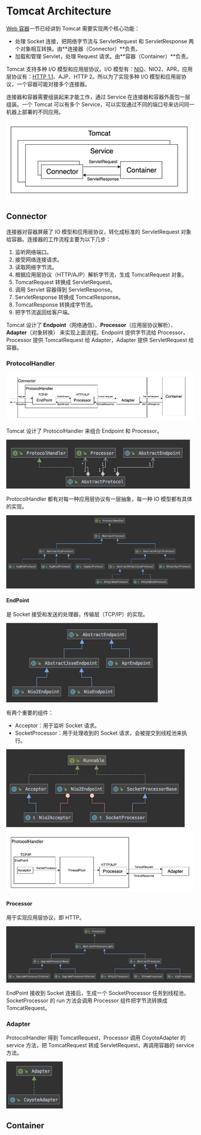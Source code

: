 # Tomcat Architecture

[Web 容器](./)一节已经讲到 Tomcat 需要实现两个核心功能：

* 处理 Socket 连接，把网络字节流与 ServletRequest 和 ServletResponse 两个对象相互转换。由**连接器（Connector）**负责。
* 加载和管理 Servlet，处理 Request 请求。由**容器（Container）**负责。

Tomcat 支持多种 I/O 模型和应用层协议。I/O 模型有：[NIO](../class-libraries/java-nio.md#3-java-nio)、NIO2、APR，应用层协议有：[HTTP 1.1](../../computer-science/network-protocol/application-layer.md#http)、AJP、HTTP 2。所以为了实现多种 I/O 模型和应用层协议，一个容器可能对接多个连接器。

连接器和容器需要组装起来才能工作，通过 Service 在连接器和容器外面包一层组装。一个 Tomcat 可以有多个 Service，可以实现通过不同的端口号来访问同一机器上部署的不同应用。

![](../../.gitbook/assets/image%20%2848%29.png)

## Connector

连接器对容器屏蔽了 IO 模型和应用层协议，转化成标准的 ServletRequest 对象给容器。连接器的工作流程主要为以下几步：

1. 监听网络端口。
2. 接受网络连接请求。
3. 读取网络字节流。
4. 根据应用层协议（HTTP/AJP）解析字节流，生成 TomcatRequest 对象。
5. TomcatRequest 转换成 ServletRequest。
6. 调用 Servlet 容器得到 ServletResponse。
7. ServletResponse 转换成 TomcatResponse。
8. TomcatResponse 转换成字节流。
9. 把字节流返回给客户端。

Tomcat 设计了 **Endpoint**（网络通信）、**Processor**（应用层协议解析）、**Adapter**（对象转换） 来实现上面流程。Endpoint 提供字节流给 Processor，Processor 提供 TomcatRequest 给 Adapter，Adapter 提供 ServletRequest 给容器。

### ProtocolHandler

![](../../.gitbook/assets/image%20%2844%29.png)

Tomcat 设计了 ProtocolHandler 来组合 Endpoint 和 Processor。

![](../../.gitbook/assets/image%20%2871%29.png)

ProtocolHandler 都有对每一种应用层协议有一层抽象，每一种 IO 模型都有具体的实现。

![](../../.gitbook/assets/image%20%2886%29.png)

#### EndPoint

是 Socket 接受和发送的处理器，传输层（TCP/IP）的实现。

![](../../.gitbook/assets/image%20%2891%29.png)

有两个重要的组件：

* Acceptor：用于监听 Socket 请求。
* SocketProcessor：用于处理收到的 Socket 请求，会被提交到线程池来执行。

![](../../.gitbook/assets/image%20%2887%29.png)

![](../../.gitbook/assets/image%20%2856%29.png)

#### Processor

用于实现应用层协议，即 HTTP。

![](../../.gitbook/assets/image%20%287%29.png)

EndPoint 接收到 Socket 连接后，生成一个 SocketProcessor 任务到线程池，SocketProcessor 的 run 方法会调用 Processor 组件把字节流转换成 TomcatRequest。

### Adapter

ProtocolHandler 得到 TomcatRequest，Processor 调用 CoyoteAdapter 的 service 方法，把 TomcatRequest 转成 ServletRequest，再调用容器的 service 方法。

![](../../.gitbook/assets/image%20%2822%29.png)

## Container

